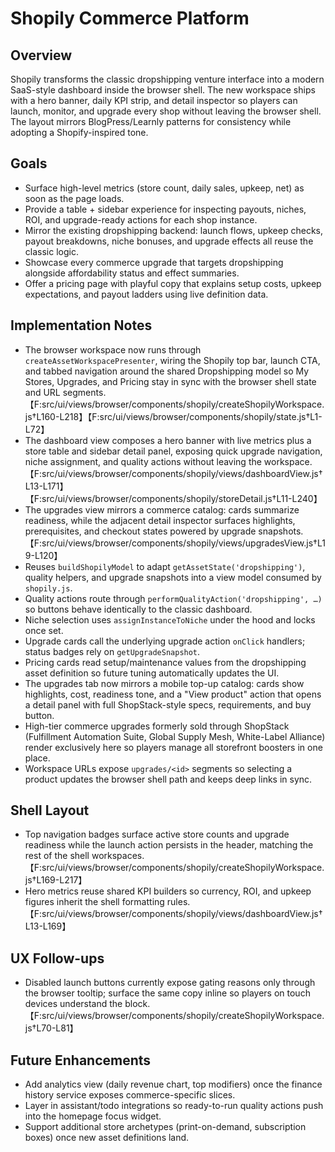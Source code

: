 # Shopily Commerce Platform

## Overview
Shopily transforms the classic dropshipping venture interface into a modern SaaS-style dashboard inside the browser shell. The new workspace ships with a hero banner, daily KPI strip, and detail inspector so players can launch, monitor, and upgrade every shop without leaving the browser shell. The layout mirrors BlogPress/Learnly patterns for consistency while adopting a Shopify-inspired tone.

## Goals
- Surface high-level metrics (store count, daily sales, upkeep, net) as soon as the page loads.
- Provide a table + sidebar experience for inspecting payouts, niches, ROI, and upgrade-ready actions for each shop instance.
- Mirror the existing dropshipping backend: launch flows, upkeep checks, payout breakdowns, niche bonuses, and upgrade effects all reuse the classic logic.
- Showcase every commerce upgrade that targets dropshipping alongside affordability status and effect summaries.
- Offer a pricing page with playful copy that explains setup costs, upkeep expectations, and payout ladders using live definition data.

## Implementation Notes
- The browser workspace now runs through `createAssetWorkspacePresenter`, wiring the Shopily top bar, launch CTA, and tabbed navigation around the shared Dropshipping model so My Stores, Upgrades, and Pricing stay in sync with the browser shell state and URL segments.【F:src/ui/views/browser/components/shopily/createShopilyWorkspace.js†L160-L218】【F:src/ui/views/browser/components/shopily/state.js†L1-L72】
- The dashboard view composes a hero banner with live metrics plus a store table and sidebar detail panel, exposing quick upgrade navigation, niche assignment, and quality actions without leaving the workspace.【F:src/ui/views/browser/components/shopily/views/dashboardView.js†L13-L171】【F:src/ui/views/browser/components/shopily/storeDetail.js†L11-L240】
- The upgrades view mirrors a commerce catalog: cards summarize readiness, while the adjacent detail inspector surfaces highlights, prerequisites, and checkout states powered by upgrade snapshots.【F:src/ui/views/browser/components/shopily/views/upgradesView.js†L19-L120】
- Reuses `buildShopilyModel` to adapt `getAssetState('dropshipping')`, quality helpers, and upgrade snapshots into a view model consumed by `shopily.js`.
- Quality actions route through `performQualityAction('dropshipping', …)` so buttons behave identically to the classic dashboard.
- Niche selection uses `assignInstanceToNiche` under the hood and locks once set.
- Upgrade cards call the underlying upgrade action `onClick` handlers; status badges rely on `getUpgradeSnapshot`.
- Pricing cards read setup/maintenance values from the dropshipping asset definition so future tuning automatically updates the UI.
- The upgrades tab now mirrors a mobile top-up catalog: cards show highlights, cost, readiness tone, and a "View product" action that opens a detail panel with full ShopStack-style specs, requirements, and buy button.
- High-tier commerce upgrades formerly sold through ShopStack (Fulfillment Automation Suite, Global Supply Mesh, White-Label Alliance) render exclusively here so players manage all storefront boosters in one place.
- Workspace URLs expose `upgrades/<id>` segments so selecting a product updates the browser shell path and keeps deep links in sync.

## Shell Layout
- Top navigation badges surface active store counts and upgrade readiness while the launch action persists in the header, matching the rest of the shell workspaces.【F:src/ui/views/browser/components/shopily/createShopilyWorkspace.js†L169-L217】
- Hero metrics reuse shared KPI builders so currency, ROI, and upkeep figures inherit the shell formatting rules.【F:src/ui/views/browser/components/shopily/views/dashboardView.js†L13-L169】

## UX Follow-ups
- Disabled launch buttons currently expose gating reasons only through the browser tooltip; surface the same copy inline so players on touch devices understand the block.【F:src/ui/views/browser/components/shopily/createShopilyWorkspace.js†L70-L81】

## Future Enhancements
- Add analytics view (daily revenue chart, top modifiers) once the finance history service exposes commerce-specific slices.
- Layer in assistant/todo integrations so ready-to-run quality actions push into the homepage focus widget.
- Support additional store archetypes (print-on-demand, subscription boxes) once new asset definitions land.
